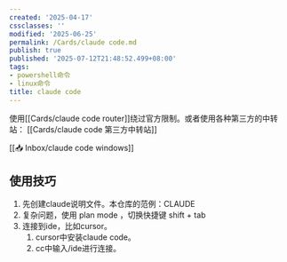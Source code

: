 ```yaml
---
created: '2025-04-17'
cssclasses: ''
modified: '2025-06-25'
permalink: /Cards/claude code.md
publish: true
published: '2025-07-12T21:48:52.499+08:00'
tags:
- powershell命令
- linux命令
title: claude code
---
```

使用[[Cards/claude code router]]绕过官方限制。或者使用各种第三方的中转站： [[Cards/claude code 第三方中转站]]

[[📥 Inbox/claude code windows]]

## 使用技巧

1. 先创建claude说明文件。本仓库的范例：CLAUDE
2. 复杂问题，使用 plan mode ，切换快捷键 shift + tab
3. 连接到ide，比如cursor。
	1. cursor中安装claude code。
	2. cc中输入/ide进行连接。
